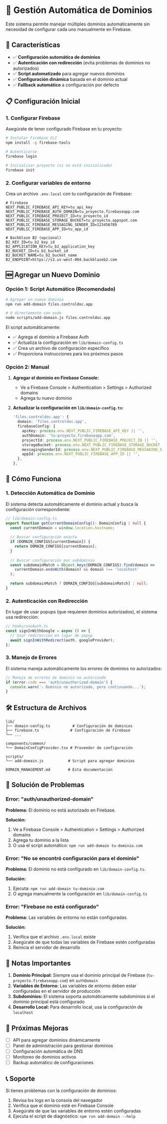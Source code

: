 # 🚀 Gestión Automática de Dominios

Este sistema permite manejar múltiples dominios automáticamente sin necesidad de configurar cada uno manualmente en Firebase.

## 🔧 Características

- ✅ **Configuración automática de dominios**
- ✅ **Autenticación con redirección** (evita problemas de dominios no autorizados)
- ✅ **Script automatizado** para agregar nuevos dominios
- ✅ **Configuración dinámica** basada en el dominio actual
- ✅ **Fallback automático** a configuración por defecto

## 📋 Configuración Inicial

### 1. Configurar Firebase

Asegúrate de tener configurado Firebase en tu proyecto:

```bash
# Instalar Firebase CLI
npm install -g firebase-tools

# Autenticarse
firebase login

# Inicializar proyecto (si no está inicializado)
firebase init
```

### 2. Configurar variables de entorno

Crea un archivo `.env.local` con tu configuración de Firebase:

```env
# Firebase
NEXT_PUBLIC_FIREBASE_API_KEY=tu_api_key
NEXT_PUBLIC_FIREBASE_AUTH_DOMAIN=tu_proyecto.firebaseapp.com
NEXT_PUBLIC_FIREBASE_PROJECT_ID=tu_proyecto_id
NEXT_PUBLIC_FIREBASE_STORAGE_BUCKET=tu_proyecto.appspot.com
NEXT_PUBLIC_FIREBASE_MESSAGING_SENDER_ID=123456789
NEXT_PUBLIC_FIREBASE_APP_ID=tu_app_id

# Backblaze B2 (opcional)
B2_KEY_ID=tu_b2_key_id
B2_APPLICATION_KEY=tu_b2_application_key
B2_BUCKET_ID=tu_b2_bucket_id
B2_BUCKET_NAME=tu_b2_bucket_name
B2_ENDPOINT=https://s3.us-west-004.backblazeb2.com
```

## 🆕 Agregar un Nuevo Dominio

### Opción 1: Script Automático (Recomendado)

```bash
# Agregar un nuevo dominio
npm run add-domain files.controldoc.app

# O directamente con node
node scripts/add-domain.js files.controldoc.app
```

El script automáticamente:
- ✅ Agrega el dominio a Firebase Auth
- ✅ Actualiza la configuración en `lib/domain-config.ts`
- ✅ Crea un archivo de configuración específico
- ✅ Proporciona instrucciones para los próximos pasos

### Opción 2: Manual

1. **Agregar el dominio en Firebase Console:**
   - Ve a Firebase Console > Authentication > Settings > Authorized domains
   - Agrega tu nuevo dominio

2. **Actualizar la configuración en `lib/domain-config.ts`:**
   ```typescript
   'files.controldoc.app': {
     domain: 'files.controldoc.app',
     firebaseConfig: {
       apiKey: process.env.NEXT_PUBLIC_FIREBASE_API_KEY || '',
       authDomain: 'tu-proyecto.firebaseapp.com',
       projectId: process.env.NEXT_PUBLIC_FIREBASE_PROJECT_ID || '',
       storageBucket: process.env.NEXT_PUBLIC_FIREBASE_STORAGE_BUCKET || '',
       messagingSenderId: process.env.NEXT_PUBLIC_FIREBASE_MESSAGING_SENDER_ID || '',
       appId: process.env.NEXT_PUBLIC_FIREBASE_APP_ID || '',
     },
   },
   ```

## 🔄 Cómo Funciona

### 1. Detección Automática de Dominio

El sistema detecta automáticamente el dominio actual y busca la configuración correspondiente:

```typescript
// lib/domain-config.ts
export function getCurrentDomainConfig(): DomainConfig | null {
  const currentDomain = window.location.hostname;
  
  // Buscar configuración exacta
  if (DOMAIN_CONFIGS[currentDomain]) {
    return DOMAIN_CONFIGS[currentDomain];
  }
  
  // Buscar configuración por subdominio
  const subdomainMatch = Object.keys(DOMAIN_CONFIGS).find(domain => 
    currentDomain.endsWith(domain) && domain !== 'localhost'
  );
  
  return subdomainMatch ? DOMAIN_CONFIGS[subdomainMatch] : null;
}
```

### 2. Autenticación con Redirección

En lugar de usar popups (que requieren dominios autorizados), el sistema usa redirección:

```typescript
// hooks/useAuth.ts
const signInWithGoogle = async () => {
  // Usar redirección en lugar de popup
  await signInWithRedirect(auth, googleProvider);
};
```

### 3. Manejo de Errores

El sistema maneja automáticamente los errores de dominios no autorizados:

```typescript
// Manejo de errores de dominio no autorizado
if (error.code === 'auth/unauthorized-domain') {
  console.warn('⚠️ Dominio no autorizado, pero continuando...');
}
```

## 🛠️ Estructura de Archivos

```
lib/
├── domain-config.ts          # Configuración de dominios
├── firebase.ts              # Configuración de Firebase
└── ...

components/common/
└── DomainConfigProvider.tsx # Proveedor de configuración

scripts/
└── add-domain.js           # Script para agregar dominios

DOMAIN_MANAGEMENT.md        # Esta documentación
```

## 🚨 Solución de Problemas

### Error: "auth/unauthorized-domain"

**Problema:** El dominio no está autorizado en Firebase.

**Solución:**
1. Ve a Firebase Console > Authentication > Settings > Authorized domains
2. Agrega tu dominio a la lista
3. O usa el script automático: `npm run add-domain tu-dominio.com`

### Error: "No se encontró configuración para el dominio"

**Problema:** El dominio no está configurado en `lib/domain-config.ts`.

**Solución:**
1. Ejecuta: `npm run add-domain tu-dominio.com`
2. O agrega manualmente la configuración en `lib/domain-config.ts`

### Error: "Firebase no está configurado"

**Problema:** Las variables de entorno no están configuradas.

**Solución:**
1. Verifica que el archivo `.env.local` existe
2. Asegúrate de que todas las variables de Firebase estén configuradas
3. Reinicia el servidor de desarrollo

## 📝 Notas Importantes

1. **Dominio Principal:** Siempre usa el dominio principal de Firebase (`tu-proyecto.firebaseapp.com`) en `authDomain`
2. **Variables de Entorno:** Las variables de entorno deben estar configuradas en el servidor de producción
3. **Subdominios:** El sistema soporta automáticamente subdominios si el dominio principal está configurado
4. **Desarrollo Local:** Para desarrollo local, usa la configuración de `localhost`

## 🔮 Próximas Mejoras

- [ ] API para agregar dominios dinámicamente
- [ ] Panel de administración para gestionar dominios
- [ ] Configuración automática de DNS
- [ ] Monitoreo de dominios activos
- [ ] Backup automático de configuraciones

## 📞 Soporte

Si tienes problemas con la configuración de dominios:

1. Revisa los logs en la consola del navegador
2. Verifica que el dominio esté en Firebase Console
3. Asegúrate de que las variables de entorno estén configuradas
4. Ejecuta el script de diagnóstico: `npm run add-domain --help`
